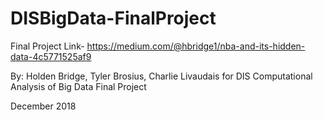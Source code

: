 # DISBigData-FinalProject
Final Project Link- https://medium.com/@hbridge1/nba-and-its-hidden-data-4c5771525af9

By: Holden Bridge, Tyler Brosius, Charlie Livaudais for DIS Computational Analysis of Big Data Final Project

December 2018

